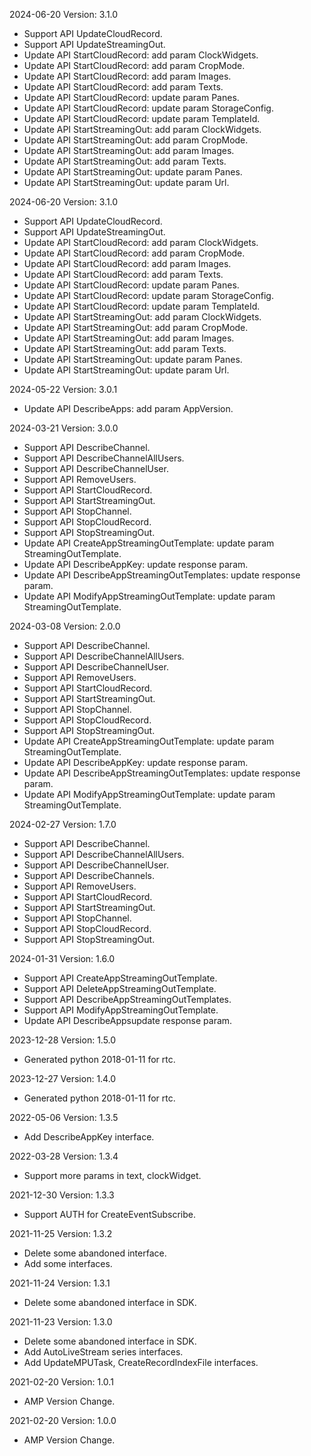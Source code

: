 2024-06-20 Version: 3.1.0
- Support API UpdateCloudRecord.
- Support API UpdateStreamingOut.
- Update API StartCloudRecord: add param ClockWidgets.
- Update API StartCloudRecord: add param CropMode.
- Update API StartCloudRecord: add param Images.
- Update API StartCloudRecord: add param Texts.
- Update API StartCloudRecord: update param Panes.
- Update API StartCloudRecord: update param StorageConfig.
- Update API StartCloudRecord: update param TemplateId.
- Update API StartStreamingOut: add param ClockWidgets.
- Update API StartStreamingOut: add param CropMode.
- Update API StartStreamingOut: add param Images.
- Update API StartStreamingOut: add param Texts.
- Update API StartStreamingOut: update param Panes.
- Update API StartStreamingOut: update param Url.


2024-06-20 Version: 3.1.0
- Support API UpdateCloudRecord.
- Support API UpdateStreamingOut.
- Update API StartCloudRecord: add param ClockWidgets.
- Update API StartCloudRecord: add param CropMode.
- Update API StartCloudRecord: add param Images.
- Update API StartCloudRecord: add param Texts.
- Update API StartCloudRecord: update param Panes.
- Update API StartCloudRecord: update param StorageConfig.
- Update API StartCloudRecord: update param TemplateId.
- Update API StartStreamingOut: add param ClockWidgets.
- Update API StartStreamingOut: add param CropMode.
- Update API StartStreamingOut: add param Images.
- Update API StartStreamingOut: add param Texts.
- Update API StartStreamingOut: update param Panes.
- Update API StartStreamingOut: update param Url.


2024-05-22 Version: 3.0.1
- Update API DescribeApps: add param AppVersion.


2024-03-21 Version: 3.0.0
- Support API DescribeChannel.
- Support API DescribeChannelAllUsers.
- Support API DescribeChannelUser.
- Support API RemoveUsers.
- Support API StartCloudRecord.
- Support API StartStreamingOut.
- Support API StopChannel.
- Support API StopCloudRecord.
- Support API StopStreamingOut.
- Update API CreateAppStreamingOutTemplate: update param StreamingOutTemplate.
- Update API DescribeAppKey: update response param.
- Update API DescribeAppStreamingOutTemplates: update response param.
- Update API ModifyAppStreamingOutTemplate: update param StreamingOutTemplate.


2024-03-08 Version: 2.0.0
- Support API DescribeChannel.
- Support API DescribeChannelAllUsers.
- Support API DescribeChannelUser.
- Support API RemoveUsers.
- Support API StartCloudRecord.
- Support API StartStreamingOut.
- Support API StopChannel.
- Support API StopCloudRecord.
- Support API StopStreamingOut.
- Update API CreateAppStreamingOutTemplate: update param StreamingOutTemplate.
- Update API DescribeAppKey: update response param.
- Update API DescribeAppStreamingOutTemplates: update response param.
- Update API ModifyAppStreamingOutTemplate: update param StreamingOutTemplate.


2024-02-27 Version: 1.7.0
- Support API DescribeChannel.
- Support API DescribeChannelAllUsers.
- Support API DescribeChannelUser.
- Support API DescribeChannels.
- Support API RemoveUsers.
- Support API StartCloudRecord.
- Support API StartStreamingOut.
- Support API StopChannel.
- Support API StopCloudRecord.
- Support API StopStreamingOut.


2024-01-31 Version: 1.6.0
- Support API CreateAppStreamingOutTemplate.
- Support API DeleteAppStreamingOutTemplate.
- Support API DescribeAppStreamingOutTemplates.
- Support API ModifyAppStreamingOutTemplate.
- Update API DescribeAppsupdate response param.


2023-12-28 Version: 1.5.0
- Generated python 2018-01-11 for rtc.

2023-12-27 Version: 1.4.0
- Generated python 2018-01-11 for rtc.

2022-05-06 Version: 1.3.5
- Add DescribeAppKey interface.

2022-03-28 Version: 1.3.4
- Support more params in text, clockWidget.

2021-12-30 Version: 1.3.3
- Support AUTH for CreateEventSubscribe.

2021-11-25 Version: 1.3.2
- Delete some abandoned interface.
- Add some interfaces.

2021-11-24 Version: 1.3.1
- Delete some abandoned interface in SDK.

2021-11-23 Version: 1.3.0
- Delete some abandoned interface in SDK.
- Add AutoLiveStream series interfaces.
- Add UpdateMPUTask, CreateRecordIndexFile interfaces.

2021-02-20 Version: 1.0.1
- AMP Version Change.

2021-02-20 Version: 1.0.0
- AMP Version Change.

